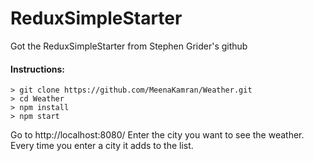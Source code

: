 # ReduxSimpleStarter

Got the ReduxSimpleStarter from Stephen Grider's github


#### Instructions:

```
> git clone https://github.com/MeenaKamran/Weather.git
> cd Weather
> npm install
> npm start
```

Go to http://localhost:8080/
Enter the city you want to see the weather.
Every time you enter a city it adds to the list.

